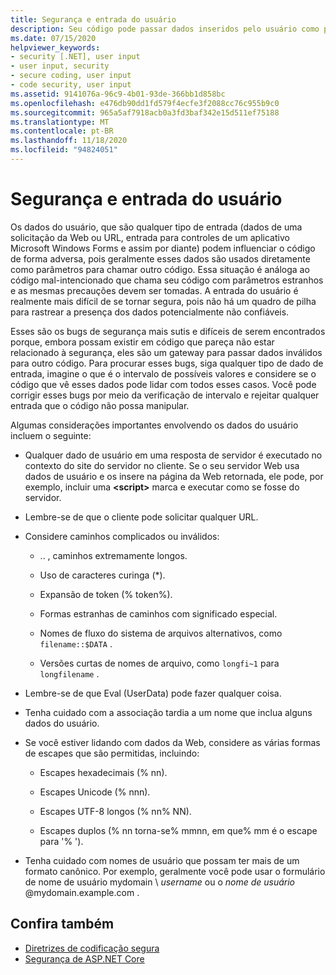 ```yaml
---
title: Segurança e entrada do usuário
description: Seu código pode passar dados inseridos pelo usuário como parâmetros para outro código, o que pode afetar a segurança. Você pode fazer a verificação de intervalo para rejeitar a entrada problemática.
ms.date: 07/15/2020
helpviewer_keywords:
- security [.NET], user input
- user input, security
- secure coding, user input
- code security, user input
ms.assetid: 9141076a-96c9-4b01-93de-366bb1d858bc
ms.openlocfilehash: e476db90dd1fd579f4ecfe3f2088cc76c955b9c0
ms.sourcegitcommit: 965a5af7918acb0a3fd3baf342e15d511ef75188
ms.translationtype: MT
ms.contentlocale: pt-BR
ms.lasthandoff: 11/18/2020
ms.locfileid: "94824051"
---
```

# <a name="security-and-user-input"></a>Segurança e entrada do usuário

Os dados do usuário, que são qualquer tipo de entrada (dados de uma solicitação da Web ou URL, entrada para controles de um aplicativo Microsoft Windows Forms e assim por diante) podem influenciar o código de forma adversa, pois geralmente esses dados são usados diretamente como parâmetros para chamar outro código. Essa situação é análoga ao código mal-intencionado que chama seu código com parâmetros estranhos e as mesmas precauções devem ser tomadas. A entrada do usuário é realmente mais difícil de se tornar segura, pois não há um quadro de pilha para rastrear a presença dos dados potencialmente não confiáveis.

Esses são os bugs de segurança mais sutis e difíceis de serem encontrados porque, embora possam existir em código que pareça não estar relacionado à segurança, eles são um gateway para passar dados inválidos para outro código. Para procurar esses bugs, siga qualquer tipo de dado de entrada, imagine o que é o intervalo de possíveis valores e considere se o código que vê esses dados pode lidar com todos esses casos. Você pode corrigir esses bugs por meio da verificação de intervalo e rejeitar qualquer entrada que o código não possa manipular.

Algumas considerações importantes envolvendo os dados do usuário incluem o seguinte:

- Qualquer dado de usuário em uma resposta de servidor é executado no contexto do site do servidor no cliente. Se o seu servidor Web usa dados de usuário e os insere na página da Web retornada, ele pode, por exemplo, incluir uma **\<script>** marca e executar como se fosse do servidor.

- Lembre-se de que o cliente pode solicitar qualquer URL.

- Considere caminhos complicados ou inválidos:

  - .. \, caminhos extremamente longos.

  - Uso de caracteres curinga (*).

  - Expansão de token (% token%).

  - Formas estranhas de caminhos com significado especial.

  - Nomes de fluxo do sistema de arquivos alternativos, como `filename::$DATA` .

  - Versões curtas de nomes de arquivo, como `longfi~1` para `longfilename` .

- Lembre-se de que Eval (UserData) pode fazer qualquer coisa.

- Tenha cuidado com a associação tardia a um nome que inclua alguns dados do usuário.

- Se você estiver lidando com dados da Web, considere as várias formas de escapes que são permitidas, incluindo:

  - Escapes hexadecimais (% nn).

  - Escapes Unicode (% nnn).

  - Escapes UTF-8 longos (% nn% NN).

  - Escapes duplos (% nn torna-se% mmnn, em que% mm é o escape para '% ').

- Tenha cuidado com nomes de usuário que possam ter mais de um formato canônico. Por exemplo, geralmente você pode usar o formulário de nome de usuário mydomain \\ *username* ou o *nome de usuário* @mydomain.example.com .

## <a name="see-also"></a>Confira também

- [Diretrizes de codificação segura](secure-coding-guidelines.md)
- [Segurança de ASP.NET Core](/aspnet/core/security/)
